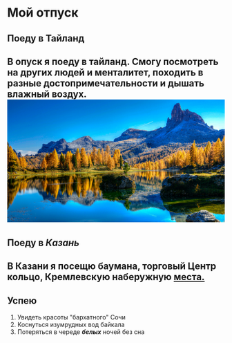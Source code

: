 # Мой отпуск

## Поеду в **Тайланд**
В опуск я поеду в тайланд. Смогу посмотреть на других людей и менталитет, походить в разные достопримечательности и дышать влажный воздух.
![](tailand.jpg)
---
## Поеду в **_Казань_**
В Казани я посещю  **баумана**, торговый **Центр кольцо**, **Кремлевскую наберужную** [места.](https://www.tripadvisor.ru/Attractions-g298520-Activities-Kazan_Republic_of_Tatarstan_Volga_District.html)
---
## Успею
1. Увидеть красоты "бархатного" Сочи
2. Коснуться изумрудных вод байкала
3. Потеряться в череде **_белых_** ночей без сна
